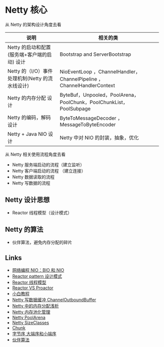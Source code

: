 # Netty 核心

从 Netty 的架构设计角度去看

| 说明                                            | 相关的类                                                                |
| ----------------------------------------------- | ----------------------------------------------------------------------- |
| Netty 的启动和配置 (服务端+客户端的启动) 设计   | Bootstrap and ServerBootstrap                                           |
| Netty 的（I/O）事件处理机制(Netty 的流水线设计) | NioEventLoop ，ChannelHandler， ChannelPipeline ，ChannelHandlerContext |
| Netty 的内存分配 设计                           | ByteBuf，Unpooled，PoolArena，PoolChunk，PoolChunkList，PoolSubpage     |
| Netty 的编码，解码 设计                         | ByteToMessageDecoder ，MessageToByteEncoder                             |
| Netty + Java NIO 设计                           | Netty 中对 NIO 的封装，抽象，优化                                       |

从 Netty 相关使用流程角度去看

- Netty 服务端启动的流程（建立监听）
- Netty 客户端启动的流程 （建立连接）
- Netty 数据读取的流程
- Netty 写数据的流程

## Netty 设计思想

- Reactor 线程模型（设计模式）

## Netty 的算法

- 伙伴算法，避免内存分配的碎片

## Links

- [网络编程 NIO：BIO 和 NIO](https://www.cnblogs.com/gaofei200/p/13933952.html)
- [Reactor pattern 设计模式](https://en.wikipedia.org/wiki/Reactor_pattern)
- [Reactor 线程模型](https://cloud.tencent.com/developer/article/1647816)
- [Reactor VS Proactor](https://jishuin.proginn.com/p/763bfbd58a63)
- [小白教程](https://www.jianshu.com/p/eb28811421e3)
- [Netty 写数据缓冲 ChannelOutboundBuffer](https://www.cnblogs.com/stateis0/p/9062155.html)
- [Netty 中的内存分配浅析](https://www.cnblogs.com/rickiyang/p/13100413.html)
- [Netty 内存池化管理](https://miaowenting.site/2020/02/09/Netty%E5%86%85%E5%AD%98%E6%B1%A0%E5%8C%96%E7%AE%A1%E7%90%86/)
- [Netty PoolArena](https://gorden5566.com/post/1079.html)
- [Netty SizeClasses](https://www.codetd.com/article/12644429)
- [Chunk](https://www.jianshu.com/p/70181af2972a)
- [字节序 大端序和小端序](https://mp.weixin.qq.com/s/JcduhM8rKzVStfAWQcQX5g)
- [伙伴算法](https://www.cnblogs.com/alantu2018/p/8527821.html)
